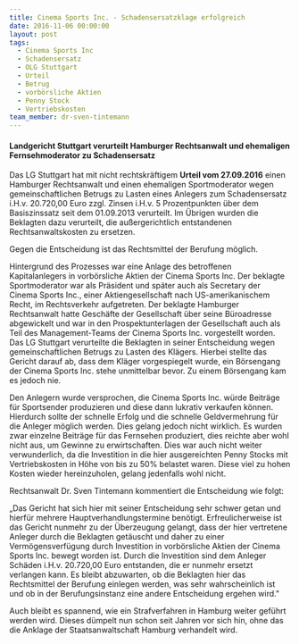 ```yaml
---
title: Cinema Sports Inc. - Schadensersatzklage erfolgreich
date: 2016-11-06 00:00:00
layout: post
tags:
  - Cinema Sports Inc
  - Schadensersatz
  - OLG Stuttgart
  - Urteil
  - Betrug
  - vorbörsliche Aktien
  - Penny Stock
  - Vertriebskosten
team_member: dr-sven-tintemann
---
```



#### **Landgericht Stuttgart verurteilt Hamburger Rechtsanwalt und ehemaligen Fernsehmoderator zu Schadensersatz**

Das LG Stuttgart hat mit nicht rechtskr&auml;ftigem **Urteil vom 27.09.2016** einen Hamburger Rechtsanwalt und einen ehemaligen Sportmoderator wegen gemeinschaftlichen Betrugs zu Lasten eines Anlegers zum Schadensersatz i.H.v. 20.720,00 Euro zzgl. Zinsen i.H.v. 5 Prozentpunkten &uuml;ber dem Basiszinssatz seit dem 01.09.2013 verurteilt. Im &Uuml;brigen wurden die Beklagten dazu verurteilt, die au&szlig;ergerichtlich entstandenen Rechtsanwaltskosten zu ersetzen.

Gegen die Entscheidung ist das Rechtsmittel der Berufung m&ouml;glich.

Hintergrund des Prozesses war eine Anlage des betroffenen Kapitalanlegers in vorb&ouml;rsliche Aktien der Cinema Sports Inc. Der beklagte Sportmoderator war als Pr&auml;sident und sp&auml;ter auch als Secretary der Cinema Sports Inc., einer Aktiengesellschaft nach US-amerikanischem Recht, im Rechtsverkehr aufgetreten. Der beklagte Hamburger Rechtsanwalt hatte Gesch&auml;fte der Gesellschaft &uuml;ber seine B&uuml;roadresse abgewickelt und war in den Prospektunterlagen der Gesellschaft auch als Teil des Management-Teams der Cinema Sports Inc. vorgestellt worden. Das LG Stuttgart verurteilte die Beklagten in seiner Entscheidung wegen gemeinschaftlichen Betrugs zu Lasten des Kl&auml;gers. Hierbei stellte das Gericht darauf ab, dass dem Kl&auml;ger vorgespiegelt wurde, ein B&ouml;rsengang der Cinema Sports Inc. stehe unmittelbar bevor. Zu einem B&ouml;rsengang kam es jedoch nie.

Den Anlegern wurde versprochen, die Cinema Sports Inc. w&uuml;rde Beitr&auml;ge f&uuml;r Sportsender produzieren und diese dann lukrativ verkaufen k&ouml;nnen. Hierdurch sollte der schnelle Erfolg und die schnelle Geldvermehrung f&uuml;r die Anleger m&ouml;glich werden. Dies gelang jedoch nicht wirklich. Es wurden zwar einzelne Beitr&auml;ge f&uuml;r das Fernsehen produziert, dies reichte aber wohl nicht aus, um Gewinne zu erwirtschaften. Dies war auch nicht weiter verwunderlich, da die Investition in die hier ausgereichten Penny Stocks mit Vertriebskosten in H&ouml;he von bis zu 50% belastet waren. Diese viel zu hohen Kosten wieder hereinzuholen, gelang jedenfalls wohl nicht.

Rechtsanwalt Dr. Sven Tintemann kommentiert die Entscheidung wie folgt:

„Das Gericht hat sich hier mit seiner Entscheidung sehr schwer getan und hierf&uuml;r mehrere Hauptverhandlungstermine ben&ouml;tigt. Erfreulicherweise ist das Gericht nunmehr zu der &Uuml;berzeugung gelangt, dass der hier vertretene Anleger durch die Beklagten get&auml;uscht und daher zu einer Verm&ouml;gensverf&uuml;gung durch Investition in vorb&ouml;rsliche Aktien der Cinema Sports Inc. bewegt worden ist. Durch die Investition sind dem Anleger Sch&auml;den i.H.v. 20.720,00 Euro entstanden, die er nunmehr ersetzt verlangen kann. Es bleibt abzuwarten, ob die Beklagten hier das Rechtsmittel der Berufung einlegen werden, was sehr wahrscheinlich ist und ob in der Berufungsinstanz eine andere Entscheidung ergehen wird."

Auch bleibt es spannend, wie ein Strafverfahren in Hamburg weiter gef&uuml;hrt werden wird. Dieses d&uuml;mpelt nun schon seit Jahren vor sich hin, ohne das die Anklage der Staatsanwaltschaft Hamburg verhandelt wird.